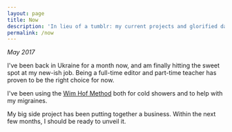 ```yaml
---
layout: page
title: Now
description: 'In lieu of a tumblr: my current projects and glorified dabbling'
permalink: /now
---
```


*May 2017*

I've been back in Ukraine for a month now, and am finally hitting the sweet spot at my new-ish job. Being a full-time editor and part-time teacher has proven to be the right choice for now.

I've been using the [Wim Hof Method][0] both for cold showers and to help with my migraines. 

My big side project has been putting together a business. Within the next few months, I should be ready to unveil it.

[0]: http://highexistence.com/the-wim-hof-method-revealed-how-to-consciously-control-your-immune-system/ 